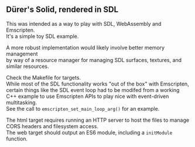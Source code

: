 ## Dürer's Solid, rendered in SDL
This was intended as a way to play with SDL, WebAssembly and Emscripten.  
It's a simple toy SDL example.  

A more robust implementation would likely involve better memory management  
by way of a resource manager for managing SDL surfaces, textures, and similar
resources.

Check the Makefile for targets.  
While most of the SDL functionality works "out of the box" with Emscripten,  
certain things like the SDL event loop had to be modifed from a working C++
example to use Emscripten APIs to play nice with event-driven multitasking.  
See the call to `emscripten_set_main_loop_arg()` for an example.  

The html target requires running an HTTP server to host the files to manage
CORS headers and filesystem access.  
The web target should output an ES6 module, including a `initModule` function.  

